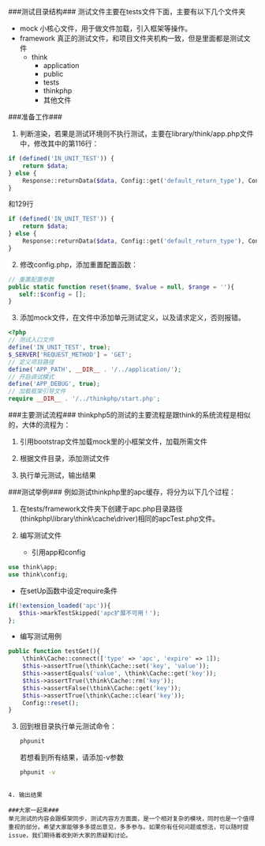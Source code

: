###测试目录结构###
测试文件主要在tests文件下面，主要有以下几个文件夹
- mock 小核心文件，用于做文件加载，引入框架等操作。
- framework 真正的测试文件，和项目文件夹机构一致，但是里面都是测试文件
  - think
     - application
     - public
     - tests
     - thinkphp
     - 其他文件

###准备工作###
1. 判断渲染，若果是测试环境则不执行测试，主要在library/think/app.php文件中，修改其中的第116行：

  ```php
  if (defined('IN_UNIT_TEST')) {
      return $data;
  } else {
      Response::returnData($data, Config::get('default_return_type'), Config::get('response_exit'));
  }
  ```
  和129行
  
  ```php
  if (defined('IN_UNIT_TEST')) {
      return $data;
  } else {
      Response::returnData($data, Config::get('default_return_type'), Config::get('response_exit'));
  }
  ```  
    
2. 修改config.php，添加重置配置函数：
    
  ```php
  // 重置配置参数
  public static function reset($name, $value = null, $range = ''){
     self::$config = [];
  }
  ```

3. 添加mock文件，在文件中添加单元测试定义，以及请求定义，否则报错。

  ```php
  <?php
  // 测试入口文件
  define('IN_UNIT_TEST', true);
  $_SERVER['REQUEST_METHOD'] = 'GET';
  // 定义项目路径
  define('APP_PATH', __DIR__ . '/../application/');
  // 开启调试模式
  define('APP_DEBUG', true);
  // 加载框架引导文件
  require __DIR__ . '/../thinkphp/start.php';
  ```  
  
###主要测试流程###
thinkphp5的测试的主要流程是跟think的系统流程是相似的，大体的流程为：

1. 引用bootstrap文件加载mock里的小框架文件，加载所需文件

2. 根据文件目录，添加测试文件

3. 执行单元测试，输出结果
    
###测试举例###
例如测试thinkphp里的apc缓存，将分为以下几个过程：

1. 在tests/framework文件夹下创建于apc.php目录路径(thinkphp\library\think\cache\driver)相同的apcTest.php文件。

2. 编写测试文件
   - 引用app和config
   
  ```php
  use think\app;
  use think\config;
  ```
   - 在setUp函数中设定require条件
   
  ```php
  if(!extension_loaded('apc')){
     $this->markTestSkipped('apc扩展不可用！');
  };
  ```

   - 编写测试用例
   
  ```php
  public function testGet(){
      \think\Cache::connect(['type' => 'apc', 'expire' => 1]);
      $this->assertTrue(\think\Cache::set('key', 'value'));
      $this->assertEquals('value', \think\Cache::get('key'));
      $this->assertTrue(\think\Cache::rm('key'));
      $this->assertFalse(\think\Cache::get('key'));
      $this->assertTrue(\think\Cache::clear('key'));
      Config::reset();
  }
  ```
  
3. 回到根目录执行单元测试命令：
    ```bash
    phpunit
    ```
    若想看到所有结果，请添加-v参数
    ```bash
    phpunit -v
  ```

4. 输出结果

###大家一起来###
单元测试的内容会跟框架同步，测试内容方方面面，是一个相对复杂的模块，同时也是一个值得重视的部分。希望大家能够多多提出意见，多多参与。如果你有任何问题或想法，可以随时提issue，我们期待着收到听大家的质疑和讨论。
    
